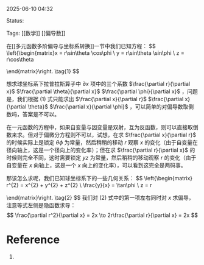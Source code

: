 2025-06-10  04:32

Status:

Tags: [[数学]] [[偏导数]]

在[[多元函数多阶偏导与坐标系转换]]一节中我们已知方程：
$$
\left\{\begin{matrix}x = r\sin\theta \cos\phi
 \\ y = r\sin\theta \sin\phi
 \\ z = r\cos\theta

\end{matrix}\right. \tag{1}
$$

想求球坐标系下拉普拉斯算子中 $\partial x$ 项中的三个系数 $\frac{\partial r}{\partial x}$ $\frac{\partial \theta}{\partial x}$ $\frac{\partial \phi}{\partial x}$ ，问题是，我们根据 $(1)$ 式只能求出 $\frac{\partial x}{\partial r}$ $\frac{\partial x}{\partial \theta}$ $\frac{\partial x}{\partial \phi}$  ，可以简单的对偏导数取倒数吗，答案是不可以。

在一元函数的方程中，如果自变量与因变量是双射，互为反函数，则可以直接取倒数来求。但对于偏微分方程则不可以，试想，在求 $\frac{\partial x}{\partial r}$ 的时候实际上是锁定 $\theta \phi$ 为常量，然后稍稍的移动 $r$ 观察 $x$ 的变化（由于自变量在径向轴上，这是一个径向上的变化率）；但在求 $\frac{\partial r}{\partial x}$ 的时候则完全不同，这时需要锁定 $yz$ 为常量，然后稍稍的移动观察 $r$ 的变化（由于自变量在 $x$ 向轴上，这是一个 $x$ 向上的变化率），可以看到这完全是两码事。

那该怎么求呢，我们已知球坐标系下的一些几何关系：
$$
\left\{\begin{matrix} r^{2} = x^{2} + y^{2} + z^{2}
 \\ \frac{y}{x} = \tan\phi
 \\ z = r

\end{matrix}\right. \tag{2}
$$
我们对 $(2)$ 式中的第一项左右同时对 $x$ 求偏导，注意等式左侧是隐函数求导：
$$
\frac{\partial r^2}{\partial x} = 2x \to 2r\frac{\partial r}{\partial x} = 2x
$$
# Reference

1. 